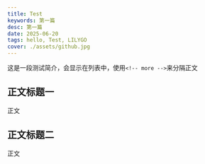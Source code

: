 ```yaml
---
title: Test
keywords: 第一篇
desc: 第一篇
date: 2025-06-20
tags: hello, Test, LILYGO
cover: ./assets/github.jpg
---
```





这是一段测试简介，会显示在列表中，使用`<!-- more -->`来分隔正文

<!-- more -->


## 正文标题一

正文

## 正文标题二

正文

